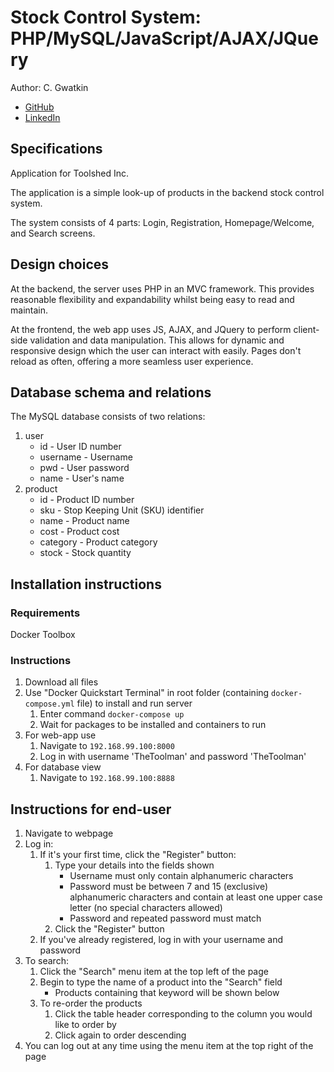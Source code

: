# Stock Control System: PHP/MySQL/JavaScript/AJAX/JQuery

Author: C. Gwatkin

* [GitHub](https://github.com/CaiGwatkin)
* [LinkedIn](https://www.linkedin.com/in/caigwatkin/)

## Specifications

Application for Toolshed Inc.

The application is a simple look-up of products in the backend stock control system.

The system consists of 4 parts: Login, Registration, Homepage/Welcome, and Search screens.

## Design choices

At the backend, the server uses PHP in an MVC framework. This provides reasonable flexibility and expandability 
whilst being easy to read and maintain.

At the frontend, the web app uses JS, AJAX, and JQuery to perform client-side validation and data manipulation. This 
allows for dynamic and responsive design which the user can interact with easily. Pages don't reload as often, 
offering a more seamless user experience.

## Database schema and relations

The MySQL database consists of two relations:

1. user
    * id - User ID number
    * username - Username
    * pwd - User password
    * name - User's name
1. product
    * id - Product ID number
    * sku - Stop Keeping Unit (SKU) identifier
    * name - Product name
    * cost - Product cost
    * category - Product category
    * stock - Stock quantity

## Installation instructions

### Requirements

Docker Toolbox

### Instructions

1. Download all files
1. Use "Docker Quickstart Terminal" in root folder (containing `docker-compose.yml` file) to install and run server
    1. Enter command `docker-compose up`
    1. Wait for packages to be installed and containers to run
1. For web-app use
    1. Navigate to `192.168.99.100:8000`
    1. Log in with username 'TheToolman' and password 'TheToolman'
1. For database view
    1. Navigate to `192.168.99.100:8888`

## Instructions for end-user

1. Navigate to webpage
1. Log in:
    1. If it's your first time, click the "Register" button:
        1. Type your details into the fields shown
            * Username must only contain alphanumeric characters
            * Password must be between 7 and 15 (exclusive) alphanumeric characters and contain at least one upper case 
                letter (no special characters allowed)
            * Password and repeated password must match
        1. Click the "Register" button
    1. If you've already registered, log in with your username and password
1. To search:
    1. Click the "Search" menu item at the top left of the page
    1. Begin to type the name of a product into the "Search" field
        * Products containing that keyword will be shown below
    1. To re-order the products
        1. Click the table header corresponding to the column you would like to order by
        1. Click again to order descending
1. You can log out at any time using the menu item at the top right of the page

